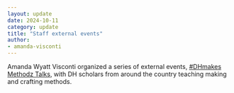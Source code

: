 ```yaml
---
layout: update
date: 2024-10-11
category: update
title: "Staff external events"
author:
- amanda-visconti
---
```


Amanda Wyatt Visconti organized a series of external events, [#DHmakes Methodz Talks](https://amandavisconti.github.io/DHMakesMethodz/), with DH scholars from around the country teaching making and crafting methods.